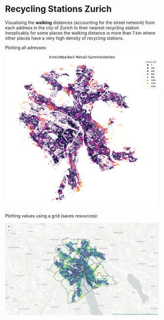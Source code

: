 # Recycling Stations Zurich

Visualising the <b>walking</b> distances (accounting for the street network) from each address in the city of Zurich to their nearest recycling station. Inexplicably for some places the walking distance is more than 1 km where other places have a very high density of recycling stations.

Plotting all adresses:

![alt text](https://github.com/nanokebab/recycling_stations_zurich/blob/main/src/recycling_stations_zurich.png?raw=true)

Plotting values using a grid (saves resources):

![alt text](https://github.com/nanokebab/recycling_stations_zurich/blob/main/src/recycling_stations_zurich_grid.png?raw=true)
